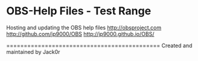OBS-Help Files - Test Range
============================================

Hosting and updating the OBS help files
http://obsproject.com  
http://github.com/jp9000/OBS
http://jp9000.github.io/OBS/

============================================
Created and maintained by Jack0r